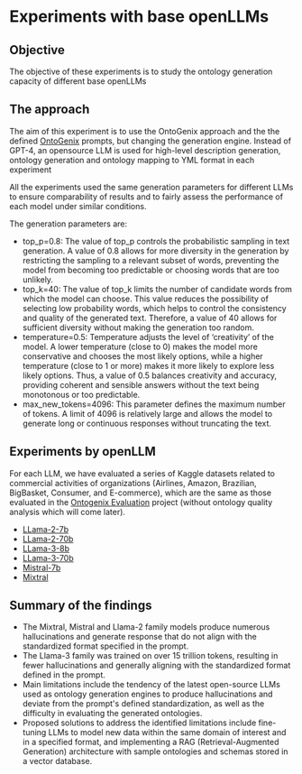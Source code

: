 # Experiments with base openLLMs

## Objective

The objective of these experiments is to study the ontology generation capacity of different base openLLMs


## The approach

The aim of this experiment is to use the OntoGenix approach and the the defined [OntoGenix](https://github.com/tecnomod-um/OntoGenix_BASF/tree/main/GUI) prompts, but changing the generation engine. Instead of GPT-4, an opensource LLM is used for high-level description generation, ontology generation and ontology mapping to YML format in each experiment

All the experiments used the same generation parameters for different LLMs to ensure comparability of results and to fairly assess the performance of each model under similar conditions. 

The generation parameters are: 

- top_p=0.8: The value of top_p controls the probabilistic sampling in text generation. A value of 0.8 allows for more diversity in the generation by restricting the sampling to a relevant subset of words, preventing the model from becoming too predictable or choosing words that are too unlikely.
- top_k=40: The value of top_k limits the number of candidate words from which the model can choose. This value reduces the possibility of selecting low probability words, which helps to control the consistency and quality of the generated text. Therefore, a value of 40 allows for sufficient diversity without making the generation too random.
- temperature=0.5: Temperature adjusts the level of ‘creativity’ of the model. A lower temperature (close to 0) makes the model more conservative and chooses the most likely options, while a higher temperature (close to 1 or more) makes it more likely to explore less likely options. Thus, a value of 0.5 balances creativity and accuracy, providing coherent and sensible answers without the text being monotonous or too predictable.
- max_new_tokens=4096: This parameter defines the maximum number of tokens.  A limit of 4096 is relatively large and allows the model to generate long or continuous responses without truncating the text.

## Experiments by openLLM

For each LLM, we have evaluated a series of Kaggle datasets related to commercial activities of organizations (Airlines, Amazon, Brazilian, BigBasket, Consumer, and E-commerce), which are the same as those evaluated in the [Ontogenix Evaluation](https://github.com/tecnomod-um/OntoGenixEvaluation) project (without ontology quality analysis which will come later).

* [LLama-2-7b](./llama-2-7b/README.md)
* [LLama-2-70b](./llama-2-70b/README.md)
* [LLama-3-8b](./llama-3-8b/README.md)
* [LLama-3-70b](./llama-3-70b/README.md)
* [Mistral-7b](./mistral-7b/README.md)
* [Mixtral](./mixtral/README.md)

## Summary of the findings

- The Mixtral, Mistral and Llama-2 family models produce numerous hallucinations and generate response that do not align with the standardized format specified in the prompt.
- The Llama-3 family was trained on over 15 trillion tokens, resulting in fewer hallucinations and generally aligning with the standardized format defined in the prompt.
- Main limitations include the tendency of the latest open-source LLMs used as ontology generation engines to produce hallucinations and deviate from the prompt's defined standardization, as well as the difficulty in evaluating the generated ontologies.
- Proposed solutions to address the identified limitations include fine-tuning LLMs to model new data within the same domain of interest and in a specified format, and implementing a RAG (Retrieval-Augmented Generation) architecture with sample ontologies and schemas stored in a vector database.

